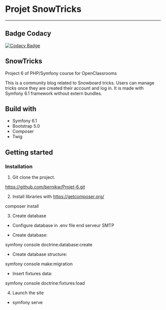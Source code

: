 # Projet SnowTricks
---

## Badge Codacy
[![Codacy Badge](https://app.codacy.com/project/badge/Grade/749d37ed748a4a2a806697de1f2d5616)](https://www.codacy.com/gh/bernikw/Projet-6/dashboard?utm_source=github.com&amp;utm_medium=referral&amp;utm_content=bernikw/Projet-6&amp;utm_campaign=Badge_Grade)

## SnowTricks
Project 6 of PHP/Symfony course for OpenClassrooms

This is a community blog related to Snowboard tricks. Users can manage tricks once they are created their account and log in. It is made with Symfony 6.1 framework without extern bundles.

## Build with

* Symfony 6.1
* Bootstrap 5.0
* Composer
* Twig

## Getting started

### Installation

1. Git clone the project.

https://github.com/bernikw/Projet-6.git

2. Install libraries with https://getcomposer.org/

composer install

3. Create database

- Configure database in .env file end serveur SMTP

- Create database: 

 symfony console doctrine:database:create

-  Create database structure:

symfony console make:migration

- Insert fixtures data:

symfony console doctrine:fixtures:load


4. Launch the site
 * symfony serve

